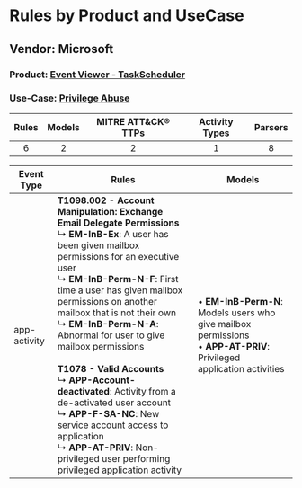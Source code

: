 Rules by Product and UseCase
============================
Vendor: Microsoft
-----------------
### Product: [Event Viewer - TaskScheduler](../ds_microsoft_event_viewer_-_taskscheduler.md)
### Use-Case: [Privilege Abuse](../../../../UseCases/uc_privilege_abuse.md)

| Rules | Models | MITRE ATT&CK® TTPs | Activity Types | Parsers |
|:-----:|:------:|:------------------:|:--------------:|:-------:|
|   6   |   2    |         2          |       1        |    8    |

| Event Type   | Rules    | Models    |
| ---- | ---- | ---- |
| app-activity | <b>T1098.002 - Account Manipulation: Exchange Email Delegate Permissions</b><br> ↳ <b>EM-InB-Ex</b>: A user has been given mailbox permissions for an executive user<br> ↳ <b>EM-InB-Perm-N-F</b>: First time a user has given mailbox permissions on another mailbox that is not their own<br> ↳ <b>EM-InB-Perm-N-A</b>: Abnormal for user to give mailbox permissions<br><br><b>T1078 - Valid Accounts</b><br> ↳ <b>APP-Account-deactivated</b>: Activity from a de-activated user account<br> ↳ <b>APP-F-SA-NC</b>: New service account access to application<br> ↳ <b>APP-AT-PRIV</b>: Non-privileged user performing privileged application activity |  • <b>EM-InB-Perm-N</b>: Models users who give mailbox permissions<br> • <b>APP-AT-PRIV</b>: Privileged application activities |